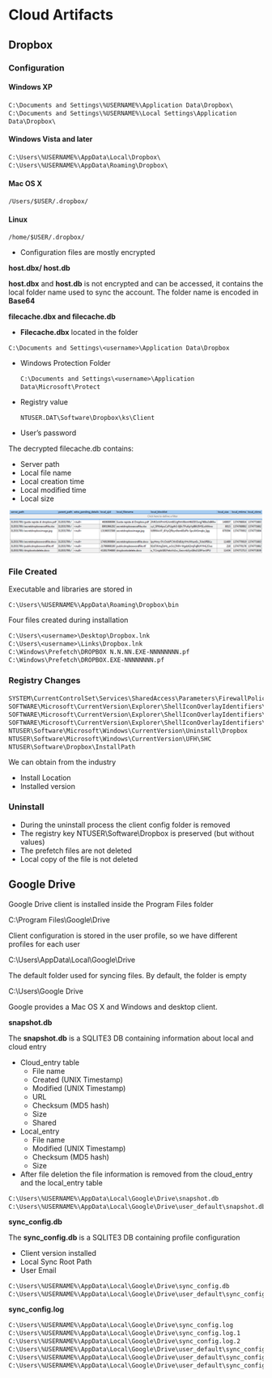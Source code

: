 # Cloud Artifacts

## Dropbox

### Configuration

#### Windows XP

```text
C:\Documents and Settings\%USERNAME%\Application Data\Dropbox\
C:\Documents and Settings\%USERNAME%\Local Settings\Application Data\Dropbox\
```

#### Windows Vista and later

```text
C:\Users\%USERNAME%\AppData\Local\Dropbox\
C:\Users\%USERNAME%\AppData\Roaming\Dropbox\
```

#### Mac OS X

```text
/Users/$USER/.dropbox/
```

#### Linux

```text
/home/$USER/.dropbox/
```

* Configuration files are mostly encrypted

**host.dbx/ host.db**

**host.dbx** and **host.db** is not encrypted and can be accessed, it contains the local folder name used to sync the account. The folder name is encoded in **Base64**

**filecache.dbx and filecache.db**

* **Filecache.dbx** located in the folder

```text
C:\Documents and Settings\<username>\Application Data\Dropbox
```

* Windows Protection Folder

  ```text
  C:\Documents and Settings\<username>\Application Data\Microsoft\Protect
  ```

* Registry value

  ```text
  NTUSER.DAT\Software\Dropbox\ks\Client
  ```

* User’s password

The decrypted filecache.db contains:

* Server path
* Local file name
* Local creation time
* Local modified time
* Local size

![](../.gitbook/assets/image%20%2877%29.png)

### File Created

Executable and libraries are stored in

```text
C:\Users\%USERNAME%\AppData\Roaming\Dropbox\bin
```

Four files created during installation

```text
C:\Users\<username>\Desktop\Dropbox.lnk
C:\Users\<username>\Links\Dropbox.lnk
C:\Windows\Prefetch\DROPBOX N.N.NN.EXE-NNNNNNNN.pf
C:\Windows\Prefetch\DROPBOX.EXE-NNNNNNNN.pf
```

### Registry Changes

```text
SYSTEM\CurrentControlSet\Services\SharedAccess\Parameters\FirewallPolicy\FirewallRules
SOFTWARE\Microsoft\CurrentVersion\Explorer\ShellIconOverlayIdentifiers\DropBoxExt1
SOFTWARE\Microsoft\CurrentVersion\Explorer\ShellIconOverlayIdentifiers\DropBoxExt1
SOFTWARE\Microsoft\CurrentVersion\Explorer\ShellIconOverlayIdentifiers\DropBoxExt1
NTUSER\Software\Microsoft\Windows\CurrentVersion\Uninstall\Dropbox
NTUSER\Software\Microsoft\Windows\CurrentVersion\UFH\SHC
NTUSER\Software\Dropbox\InstallPath
```

We can obtain from the industry

* Install Location
* Installed version

### Uninstall

* During the uninstall process the client config folder is removed
* The registry key NTUSER\Software\Dropbox is preserved \(but without values\)
* The prefetch files are not deleted
* Local copy of the file is not deleted

## Google Drive

Google Drive client is installed inside the Program Files folder

C:\Program Files\Google\Drive

Client configuration is stored in the user profile, so we have different profiles for each user 

C:\Users\AppData\Local\Google\Drive

The default folder used for syncing files. By default, the folder is empty

C:\Users\Google Drive



Google provides a Mac OS X and Windows and desktop client.

**snapshot.db**

The **snapshot.db** is a SQLITE3 DB containing information about local and cloud entry

* Cloud\_entry table
  * File name
  * Created \(UNIX Timestamp\)
  * Modified \(UNIX Timestamp\)
  * URL
  * Checksum \(MD5 hash\)
  * Size
  * Shared
* Local\_entry
  * File name
  * Modified \(UNIX Timestamp\)
  * Checksum \(MD5 hash\)
  * Size
* After file deletion the file information is removed from the cloud\_entry and the local\_entry table

```text
C:\Users\%USERNAME%\AppData\Local\Google\Drive\snapshot.db
C:\Users\%USERNAME%\AppData\Local\Google\Drive\user_default\snapshot.db
```

**sync\_config.db**

The **sync\_config.db** is a SQLITE3 DB containing profile configuration

* Client version installed
* Local Sync Root Path
* User Email

```text
C:\Users\%USERNAME%\AppData\Local\Google\Drive\sync_config.db
C:\Users\%USERNAME%\AppData\Local\Google\Drive\user_default\sync_config.db
```

**sync\_config.log**

```text
C:\Users\%USERNAME%\AppData\Local\Google\Drive\sync_config.log
C:\Users\%USERNAME%\AppData\Local\Google\Drive\sync_config.log.1
C:\Users\%USERNAME%\AppData\Local\Google\Drive\sync_config.log.2
C:\Users\%USERNAME%\AppData\Local\Google\Drive\user_default\sync_config.log
C:\Users\%USERNAME%\AppData\Local\Google\Drive\user_default\sync_config.log.1
C:\Users\%USERNAME%\AppData\Local\Google\Drive\user_default\sync_config.log.2
```


